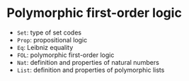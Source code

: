 Polymorphic first-order logic
=============================

- `Set`: type of set codes
- `Prop`: propositional logic
- `Eq`: Leibniz equality
- `FOL`: polymorphic first-order logic
- `Nat`: definition and properties of natural numbers
- `List`: definition and properties of polymorphic lists
